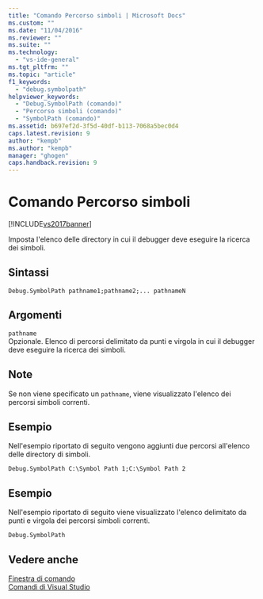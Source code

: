 ```yaml
---
title: "Comando Percorso simboli | Microsoft Docs"
ms.custom: ""
ms.date: "11/04/2016"
ms.reviewer: ""
ms.suite: ""
ms.technology: 
  - "vs-ide-general"
ms.tgt_pltfrm: ""
ms.topic: "article"
f1_keywords: 
  - "debug.symbolpath"
helpviewer_keywords: 
  - "Debug.SymbolPath (comando)"
  - "Percorso simboli (comando)"
  - "SymbolPath (comando)"
ms.assetid: b697ef2d-3f5d-40df-b113-7068a5bec0d4
caps.latest.revision: 9
author: "kempb"
ms.author: "kempb"
manager: "ghogen"
caps.handback.revision: 9
---
```

# Comando Percorso simboli
[!INCLUDE[vs2017banner](../../code-quality/includes/vs2017banner.md)]

Imposta l'elenco delle directory in cui il debugger deve eseguire la ricerca dei simboli.  
  
## Sintassi  
  
```  
Debug.SymbolPath pathname1;pathname2;... pathnameN  
```  
  
## Argomenti  
 `pathname`  
 Opzionale.  Elenco di percorsi delimitato da punti e virgola in cui il debugger deve eseguire la ricerca dei simboli.  
  
## Note  
 Se non viene specificato un `pathname`, viene visualizzato l'elenco dei percorsi simboli correnti.  
  
## Esempio  
 Nell'esempio riportato di seguito vengono aggiunti due percorsi all'elenco delle directory di simboli.  
  
```  
Debug.SymbolPath C:\Symbol Path 1;C:\Symbol Path 2  
```  
  
## Esempio  
 Nell'esempio riportato di seguito viene visualizzato l'elenco delimitato da punti e virgola dei percorsi simboli correnti.  
  
```  
Debug.SymbolPath  
```  
  
## Vedere anche  
 [Finestra di comando](../../ide/reference/command-window.md)   
 [Comandi di Visual Studio](../../ide/reference/visual-studio-commands.md)